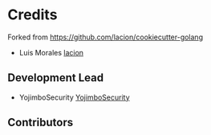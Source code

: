 # Credits

Forked from https://github.com/lacion/cookiecutter-golang

- Luis Morales [lacion](https://github.com/lacion)

## Development Lead

- YojimboSecurity [YojimboSecurity](https://github.com/YojimboSecurity)
## Contributors
